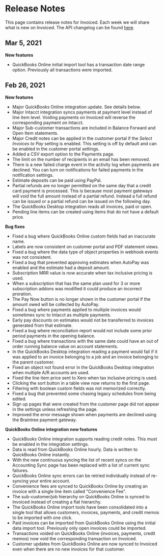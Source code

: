 # Release Notes

This page contains release notes for Invoiced. Each week we will share what is new on Invoiced. The API changelog can be found [here](https://github.com/Invoiced/api/blob/master/CHANGELOG.md).

## Mar 5, 2021
**New features**
- QuickBooks Online initial import tool has a transaction date range option. Previously all transactions were imported.

## Feb 26, 2021
**New features**
- <span class="label label-success">Major</span> QuickBooks Online integration update. See details below.
- <span class="label label-success">Major</span> Intacct integration syncs payments at payment level instead of line item level. Voiding payments on Invoiced will reverse the corresponding payment on Intacct.
- <span class="label label-success">Major</span> Sub-customer transactions are included in Balance Forward and Open Item statements.
- <span class="label label-success">Major</span> Credit notes can be applied in the customer portal if the *Select Invoices to Pay* setting is enabled. This setting is off by default and can be enabled in the customer portal settings.
- Added a CSV export option to the Payments page.
- The limit on the number of recipients in an email has been removed.
- There is a new failed charge event in the activity log when payments are declined. You can turn on notifications for failed payments in the notification settings.
- Estimate deposits can be paid using PayPal.
- Partial refunds are no longer permitted on the same day that a credit card payment is processed. This is because most payment gateways will void the full amount instead of a partial refund. Instead a full refund can be issued or a partial refund can be issued on the following day.
- The QuickBooks Desktop integration reads all invoices, paid or open.
- Pending line items can be created using items that do not have a default price.

**Bug fixes**
- Fixed a bug where QuickBooks Online custom fields had an inaccurate name.
- Labels are now consistent on customer portal and PDF statement views.
- Fixed a bug where the data type of object properties in webhook events was not consistent.
- Fixed a bug that prevented approving estimates when AutoPay was enabled and the estimate had a deposit amount.
- Subscription MRR value is now accurate when tax inclusive pricing is used.
- When a subscription that has the same plan used for 3 or more subscription addons was modified it could produce an incorrect proration.
- The Pay Now button is no longer shown in the customer portal if the amount owed will be collected by AutoPay.
- Fixed a bug where payments applied to multiple invoices would sometimes sync to Intacct as multiple payments.
- Early pay discounts on estimates would not be transferred to invoices generated from that estimate.
- Fixed a bug where reconciliation report would not include some prior period payments in the opening balance.
- Fixed a bug where transactions with the same date could have an out of order running balance value on account statements.
- In the QuickBooks Desktop integration reading a payment would fail if it was applied to an invoice belonging to a job and an invoice belonging to the parent customer.
- Fixed an object not found error in the QuickBooks Desktop integration when multiple A/R accounts are used.
- Fixed the line item price sent to Xero when tax inclusive pricing is used.
- Clicking the sort button in a table view now returns to the first page.
- Filtering with boolean custom fields was not memorized correctly.
- Fixed a bug that prevented some chasing legacy schedules from being edited.
- Sign up pages that were created from the customer page did not appear in the settings unless refreshing the page.
- Improved the error message shown when payments are declined using the Braintree payment gateway.

**QuickBooks Online integration new features**
- QuickBooks Online integration supports reading credit notes. This must be enabled in the integration settings.
- Data is read from QuickBooks Online hourly. Data is written to QuickBooks Online instantly.
- With the new continuous syncing the list of recent syncs on the Accounting Sync page has been replaced with a list of current sync failures.
- QuickBooks Online sync errors can be retried individually instead of re-syncing your entire account.
- Convenience fees are synced to QuickBooks Online by creating an invoice with a single line item called "Convenience Fee".
- The sub-customer/job hierarchy on QuickBooks Online is synced to Invoiced instead of creating a flat hierarchy.
- The QuickBooks Online import tools have been consolidated into a single tool that allows customers, invoices, payments, and credit memos to be imported with one click.
- Paid invoices can be imported from QuickBooks Online using the initial data import tool. Previously only open invoices could be imported.
- Transactions voided on QuickBooks Online (invoices, payments, credit memos) now void the corresponding transaction on Invoiced.
- Customer updates from QuickBooks Online are now synced to Invoiced even when there are no new invoices for that customer.
